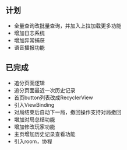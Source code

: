 ## 计划

- 全量查询改批量查询，并加入上拉加载更多功能
- 增加日志系统
- 增加异常捕获
- 语音播报功能

## 已完成

- 追分页面逻辑
- 追分页面最近一次历史记录
- 首页button列表改成RecyclerView
- 引入ViewBinding
- 对局结束后自动下一局，撤回操作支持对局撤回
- 增加对局总结功能
- 增加修改玩家功能
- 主页增加历史记录查看功能
- 引入room，协程
